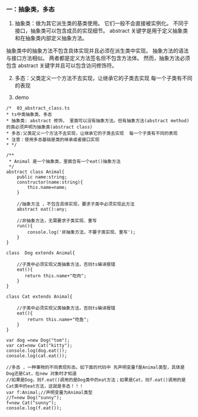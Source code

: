### 一：抽象类，多态

1. 抽象类：做为其它派生类的基类使用。 它们一般不会直接被实例化。 不同于接口，抽象类可以包含成员的实现细节。 abstract 关键字是用于定义抽象类和在抽象类内部定义抽象方法。

抽象类中的抽象方法不包含具体实现并且必须在派生类中实现。 抽象方法的语法与接口方法相似。 两者都是定义方法签名但不包含方法体。 然而，抽象方法必须包含 abstract 关键字并且可以包含访问修饰符。

2. 多态：父类定义一个方法不去实现，让继承它的子类去实现 每一个子类有不同的表现

3. demo

```
/*  03_abstract_class.ts
* ts中类抽象类、多态
* 抽象类: abstract 修饰， 里面可以没有抽象方法。但有抽象方法(abstract method)的类必须声明为抽象类(abstract class)
* 多态:父类定义一个方法不去实现，让继承它的子类去实现  每一个子类有不同的表现
* 注意：使用多态基础是类的继承或者接口实现
* */

/**
 * Animal 是一个抽象类，里面含有一个eat()抽象方法
 */
abstract class Animal{
    public name:string;
    constructor(name:string){
        this.name=name;
    }

    //抽象方法 ，不包含具体实现，要求子类中必须实现此方法
    abstract eat():any;

    //非抽象方法，无需要求子类实现、重写
    run(){
        console.log('非抽象方法，不要子类实现、重写');
    }
}

class  Dog extends Animal{

    //子类中必须实现父类抽象方法，否则ts编译报错
    eat(){
       return this.name+"吃肉";
    }
}

class Cat extends Animal{

    //子类中必须实现父类抽象方法，否则ts编译报错
    eat(){
        return this.name+"吃鱼";
    }
}

var dog =new Dog("tom");
var cat=new Cat("kitty");
console.log(dog.eat());
console.log(cat.eat());

//多态 ，一种事物的不同表现形态。如下面的代码中 先声明变量f是Animal类型，具体是Dog还是Cat，在new 对象时才知道
//如果是Dog，则f.eat()调用的是Dog类中的eat方法；如果是Cat，则f.eat()调用的是Cat类中的eat方法，这就是多态！！！
var f:Animal;//声明变量为Animal类型
//f=new Dog("sunny");
f=new Cat("sunny");
console.log(f.eat());
```
